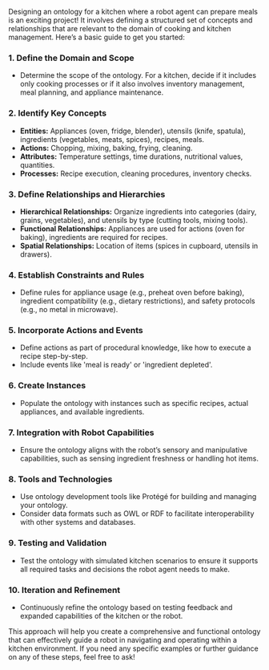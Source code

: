 Designing an ontology for a kitchen where a robot agent can prepare meals is an exciting project! It involves defining a structured set of concepts and relationships that are relevant to the domain of cooking and kitchen management. Here’s a basic guide to get you started:

### 1. **Define the Domain and Scope**
   - Determine the scope of the ontology. For a kitchen, decide if it includes only cooking processes or if it also involves inventory management, meal planning, and appliance maintenance.

### 2. **Identify Key Concepts**
   - **Entities:** Appliances (oven, fridge, blender), utensils (knife, spatula), ingredients (vegetables, meats, spices), recipes, meals.
   - **Actions:** Chopping, mixing, baking, frying, cleaning.
   - **Attributes:** Temperature settings, time durations, nutritional values, quantities.
   - **Processes:** Recipe execution, cleaning procedures, inventory checks.

### 3. **Define Relationships and Hierarchies**
   - **Hierarchical Relationships:** Organize ingredients into categories (dairy, grains, vegetables), and utensils by type (cutting tools, mixing tools).
   - **Functional Relationships:** Appliances are used for actions (oven for baking), ingredients are required for recipes.
   - **Spatial Relationships:** Location of items (spices in cupboard, utensils in drawers).

### 4. **Establish Constraints and Rules**
   - Define rules for appliance usage (e.g., preheat oven before baking), ingredient compatibility (e.g., dietary restrictions), and safety protocols (e.g., no metal in microwave).

### 5. **Incorporate Actions and Events**
   - Define actions as part of procedural knowledge, like how to execute a recipe step-by-step.
   - Include events like 'meal is ready' or 'ingredient depleted'.

### 6. **Create Instances**
   - Populate the ontology with instances such as specific recipes, actual appliances, and available ingredients.

### 7. **Integration with Robot Capabilities**
   - Ensure the ontology aligns with the robot’s sensory and manipulative capabilities, such as sensing ingredient freshness or handling hot items.

### 8. **Tools and Technologies**
   - Use ontology development tools like Protégé for building and managing your ontology.
   - Consider data formats such as OWL or RDF to facilitate interoperability with other systems and databases.

### 9. **Testing and Validation**
   - Test the ontology with simulated kitchen scenarios to ensure it supports all required tasks and decisions the robot agent needs to make.

### 10. **Iteration and Refinement**
   - Continuously refine the ontology based on testing feedback and expanded capabilities of the kitchen or the robot.

This approach will help you create a comprehensive and functional ontology that can effectively guide a robot in navigating and operating within a kitchen environment. If you need any specific examples or further guidance on any of these steps, feel free to ask!